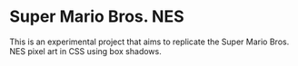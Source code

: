 # Super Mario Bros. NES

This is an experimental project that aims to replicate the Super Mario Bros. NES pixel art in CSS using box shadows.
